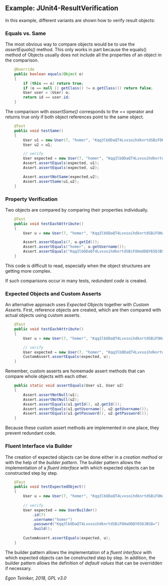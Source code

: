 ## Example: JUnit4-ResultVerification

In this example, different variants are shown how to verify result objects:

### Equals vs. Same

The most obvious way to compare objects would be to use the *assertEquals()* method. 
This only works in part because the equals() method of Objects usually does not include 
all the properties of an object in the comparison.

```java
    @Override
    public boolean equals(Object o)
    {
        if (this == o) return true;
        if (o == null || getClass() != o.getClass()) return false;
        User user = (User) o;
        return id == user.id;
    }
```

The comparison with *assertSame()* corresponds to the == operator and returns true only if both object references point to the same object.

```java
    @Test
    public void testSame()
    {
        User u1 = new User(7, "homer", "Kqq3lbODaQT4LvxsoihdknrtdSBiFOHaODQY65DJBS8=");
        User u2 = u1;

    	// verify
        User expected = new User(7, "homer", "Kqq3lbODaQT4LvxsoihdknrtdSBiFOHaODQY65DJBS8=");
        Assert.assertEquals(expected, u1);
        Assert.assertEquals(expected, u2);

        Assert.assertNotSame(expected,u2);
        Assert.assertSame(u1,u2);
    }
```


### Property Verification
Two objects are compared by comparing their properties individually.

```java
    @Test
    public void testEachAttribute()
    {
        User u = new User(7, "homer", "Kqq3lbODaQT4LvxsoihdknrtdSBiFOHaODQY65DJBS8=");

        Assert.assertEquals(7, u.getId());
        Assert.assertEquals("homer", u.getUsername());
        Assert.assertEquals("Kqq3lbODaQT4LvxsoihdknrtdSBiFOHaODQY65DJBS8=", u.getPassword());
    }        
```

This code is difficult to read, especially when the object structures are 
getting more complex.

If such comparisons occur in many tests, *redundant code* is created.


### Expected Objects and Custom Asserts

An alternative approach uses *Expected Objects* together with *Custom Asserts*. 
First, reference objects are created, which are then compared with actual objects 
using custom asserts.

```java
    @Test
    public void testEachAttribute()
    {
        User u = new User(7, "homer", "Kqq3lbODaQT4LvxsoihdknrtdSBiFOHaODQY65DJBS8=");

        // verify
        User expected = new User(7, "homer", "Kqq3lbODaQT4LvxsoihdknrtdSBiFOHaODQY65DJBS8=");
        CustomAssert.assertEquals(expected, u);
    }
```
Remember, custom asserts are homemade assert methods that can compare whole 
objects with each other.

```java
    public static void assertEquals(User u1, User u2)
    {
        Assert.assertNotNull(u1);
        Assert.assertNotNull(u2);
        Assert.assertEquals(u1.getId(), u2.getId());
        Assert.assertEquals(u1.getUsername(), u2.getUsername());
        Assert.assertEquals(u1.getPassword(), u2.getPassword());
    }
```

Because these custom assert methods are implemented in one place, they 
prevent redundant code.


### Fluent Interface via Builder

The creation of expected objects can be done either in a *creation method* 
or with the help of the *builder pattern*.
The builder pattern allows the implementation of a *fluent interface* with 
which expected objects can be constructed step by step.

```java
    @Test
    public void testExpectedObject()
    {
        User u = new User(7, "homer", "Kqq3lbODaQT4LvxsoihdknrtdSBiFOHaODQY65DJBS8=");
        
        // verify
        User expected = new UserBuilder()
            .id(7)
            .username("homer")
            .password("Kqq3lbODaQT4LvxsoihdknrtdSBiFOHaODQY65DJBS8=")
            .build();
    
        CustomAssert.assertEquals(expected, u);
    }
```

The builder pattern allows the implementation of a *fluent interface* with 
which expected objects can be constructed step by step.
In addition, the builder pattern allows the definition of *default values* 
that can be overridden if necessary.

*Egon Teiniker, 2018, GPL v3.0*